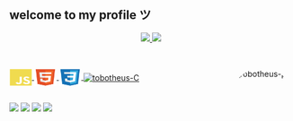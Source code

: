 ## welcome to my profile ツ

<div align="center">
  <a href="https://github.com/robotheus">
  <img height="180em" src="https://github-readme-stats.vercel.app/api?username=robotheus&show_icons=true&theme=cobalt&include_all_commits=true&count_private=true"/>
  <img height="180em" src="https://github-readme-stats.vercel.app/api/top-langs/?username=robotheus&layout=compact&langs_count=7&theme=cobalt"/>
</div>
  
  ##
 <div style="display: inline_block"><br>
  <img align="center" alt="robotheus-Js" height="30" width="40" src="https://raw.githubusercontent.com/devicons/devicon/master/icons/javascript/javascript-plain.svg">
  <img align="center" alt="robotheus-HTML" height="30" width="40" src="https://raw.githubusercontent.com/devicons/devicon/master/icons/html5/html5-original.svg">
  <img align="center" alt="robotheus-CSS" height="30" width="40" src="https://raw.githubusercontent.com/devicons/devicon/master/icons/css3/css3-original.svg">
  <img align="center" alt="tobotheus-C" height="30" width="40" src="https://cdn.jsdelivr.net/gh/devicons/devicon/icons/c/c-original.svg"/>
  <img align="right" alt="robotheus-pic" height="150" style="border-radius:50px;" src="https://videos.files.wordpress.com/G7StzwR1/2254306098123055-hd_hd.original.jpg">
</div>
  
 ##
 
<div> 
  <a href="https://twitter.com/gccmatheuss" target="_blank"><img src="https://img.shields.io/badge/Twitter-1DA1F2?style=for-the-badge&logo=twitter&logoColor=white" target="_blank"></a>
  <a href="https://instagram.com/robotmatheus" target="_blank"><img src="https://img.shields.io/badge/-Instagram-%23E4405F?style=for-the-badge&logo=instagram&logoColor=white" target="_blank"></a>
 	<a href = "mailto:matheusrickbatista@aluno.ufsj.edu.br"><img src="https://img.shields.io/badge/Gmail-D14836?style=for-the-badge&logo=gmail&logoColor=white" target="_blank"></a>
  <a href="www.linkedin.com/in/matheusufsj" target="_blank"><img src="https://img.shields.io/badge/-LinkedIn-%230077B5?style=for-the-badge&logo=linkedin&logoColor=white" target="_blank"></a> 
 
  
</div>
